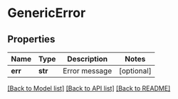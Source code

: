 # GenericError

## Properties
Name | Type | Description | Notes
------------ | ------------- | ------------- | -------------
**err** | **str** | Error message | [optional] 

[[Back to Model list]](../README.md#documentation-for-models) [[Back to API list]](../README.md#documentation-for-api-endpoints) [[Back to README]](../README.md)


